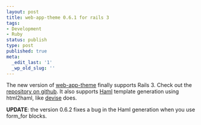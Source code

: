 ```yaml
---
layout: post
title: web-app-theme 0.6.1 for rails 3
tags:
- Development
- Ruby
status: publish
type: post
published: true
meta:
  _edit_last: '1'
  _wp_old_slug: ''
---
```

The new version of <a href="http://github.com/pilu/web-app-theme">web-app-theme</a> finally supports Rails 3. Check out the <a href="http://github.com/pilu/web-app-theme">repository on github</a>. It also supports <a href="http://haml-lang.com/">Haml</a> template generation using html2haml, like <a href="http://github.com/plataformatec/devise">devise</a> does.

<p><strong>UPDATE</strong>: the version 0.6.2 fixes a bug in the Haml generation when you use form_for blocks.</p>
